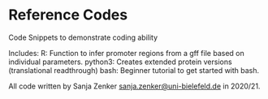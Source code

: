 # Reference Codes
Code Snippets to demonstrate coding ability

Includes:
R: Function to infer promoter regions from a gff file based on individual parameters. 
python3: Creates extended protein versions (translational readthrough)
bash: Beginner tutorial to get started with bash. 

All code written by Sanja Zenker sanja.zenker@uni-bielefeld.de in 2020/21.

